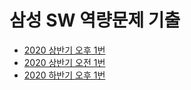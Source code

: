 # 삼성 SW 역량문제 기출

- [2020 상반기 오후 1번](https://github.com/minSsan/algorithm/tree/main/%EC%82%BC%EC%84%B1SW%EC%97%AD%EB%9F%89%EA%B8%B0%EC%B6%9C/240912)
- [2020 상반기 오전 1번](https://github.com/minSsan/algorithm/tree/main/%EC%82%BC%EC%84%B1SW%EC%97%AD%EB%9F%89%EA%B8%B0%EC%B6%9C/240913)
- [2020 하반기 오후 1번](https://github.com/minSsan/algorithm/tree/main/%EC%82%BC%EC%84%B1SW%EC%97%AD%EB%9F%89%EA%B8%B0%EC%B6%9C/240914)
